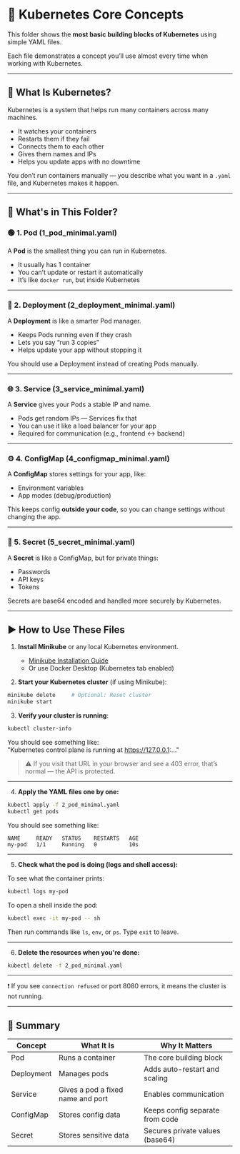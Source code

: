 # 🧱 Kubernetes Core Concepts

This folder shows the **most basic building blocks of Kubernetes** using simple YAML files.

Each file demonstrates a concept you’ll use almost every time when working with Kubernetes.

---

## 📘 What Is Kubernetes?

Kubernetes is a system that helps run many containers across many machines.

- It watches your containers
- Restarts them if they fail
- Connects them to each other
- Gives them names and IPs
- Helps you update apps with no downtime

You don’t run containers manually — you describe what you want in a `.yaml` file, and Kubernetes makes it happen.

---

## 📁 What's in This Folder?

### 🟢 1. Pod (1_pod_minimal.yaml)

A **Pod** is the smallest thing you can run in Kubernetes.

- It usually has 1 container
- You can’t update or restart it automatically
- It’s like `docker run`, but inside Kubernetes

---

### 🚀 2. Deployment (2_deployment_minimal.yaml)

A **Deployment** is like a smarter Pod manager.

- Keeps Pods running even if they crash
- Lets you say “run 3 copies”
- Helps update your app without stopping it

You should use a Deployment instead of creating Pods manually.

---

### 🌐 3. Service (3_service_minimal.yaml)

A **Service** gives your Pods a stable IP and name.

- Pods get random IPs — Services fix that
- You can use it like a load balancer for your app
- Required for communication (e.g., frontend ↔ backend)

---

### ⚙️ 4. ConfigMap (4_configmap_minimal.yaml)

A **ConfigMap** stores settings for your app, like:

- Environment variables
- App modes (debug/production)

This keeps config **outside your code**, so you can change settings without changing the app.

---

### 🔐 5. Secret (5_secret_minimal.yaml)

A **Secret** is like a ConfigMap, but for private things:

- Passwords
- API keys
- Tokens

Secrets are base64 encoded and handled more securely by Kubernetes.

---

## ▶️ How to Use These Files

1. **Install Minikube** or any local Kubernetes environment.

   - [Minikube Installation Guide](https://minikube.sigs.k8s.io/docs/start/)
   - Or use Docker Desktop (Kubernetes tab enabled)

2. **Start your Kubernetes cluster** (if using Minikube):

```bash
minikube delete     # Optional: Reset cluster
minikube start
```

3. **Verify your cluster is running**:

```bash
kubectl cluster-info
```

You should see something like:  
"Kubernetes control plane is running at https://127.0.0.1:..."

> ⚠️ If you visit that URL in your browser and see a 403 error, that’s normal — the API is protected.

---

4. **Apply the YAML files one by one:**

```bash
kubectl apply -f 2_pod_minimal.yaml
kubectl get pods
```

You should see something like:

```
NAME     READY   STATUS    RESTARTS   AGE
my-pod   1/1     Running   0          10s
```

---

5. **Check what the pod is doing (logs and shell access):**

To see what the container prints:

```bash
kubectl logs my-pod
```

To open a shell inside the pod:

```bash
kubectl exec -it my-pod -- sh
```

Then run commands like `ls`, `env`, or `ps`. Type `exit` to leave.

---

6. **Delete the resources when you're done:**

```bash
kubectl delete -f 2_pod_minimal.yaml
```

---

❗ If you see `connection refused` or port 8080 errors, it means the cluster is not running.

---

## 🧠 Summary

| Concept    | What It Is                        | Why It Matters                  |
| ---------- | --------------------------------- | ------------------------------- |
| Pod        | Runs a container                  | The core building block         |
| Deployment | Manages pods                      | Adds auto-restart and scaling   |
| Service    | Gives a pod a fixed name and port | Enables communication           |
| ConfigMap  | Stores config data                | Keeps config separate from code |
| Secret     | Stores sensitive data             | Secures private values (base64) |
